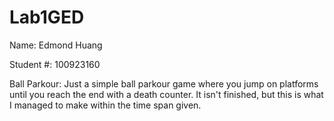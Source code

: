 # Lab1GED

Name: Edmond Huang

Student #: 100923160

Ball Parkour: Just a simple ball parkour game where you jump on platforms until you reach the end with a death counter. It isn't finished, but this is what I managed to make within the time span given.
